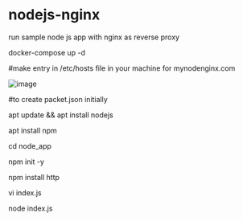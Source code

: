 # nodejs-nginx
run sample node js app with nginx as reverse proxy

docker-compose up -d

#make entry in /etc/hosts file in your machine for mynodenginx.com

![image](https://user-images.githubusercontent.com/95764498/214264062-74effac8-64d5-4cd9-9bd5-4a90d839e623.png)


#to create packet.json initially

apt update && apt install nodejs

apt install npm

cd node_app

npm init -y

npm install http

vi index.js

node index.js
